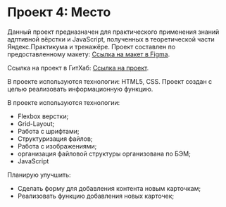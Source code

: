 # Проект 4: Место

Данный проект предназначен для практического применения знаний адптивной вёрстки и JavaScript, полученных в теоретической части Яндекс.Практикума и тренажёре. 
Проект составлен по предоставленному макету: [Ссылка на макет в Figma](https://www.figma.com/file/StZjf8HnoeLdiXS7dYrLAh/JavaScript.-Sprint-4).

Ссылка на проект в ГитХаб: [Ссылка на проект](https://gord-93.github.io/mesto/index.html).

В проекте используются технологии: HTML5, CSS. Проект создан с целью реализовать информационную функцию.

В проекте используются технологии:

- Flexbox верстки;
- Grid-Layout;
- Работа с шрифтами;
- Структуризация файлов;
- Работа с изображениями;
- организация файловой структуры организована по БЭМ;
- JavaScript

Планирую улучшить: 
- Сделать форму для добавления контента новым карточкам;
- Реализовать функцию добавления новых карточек;
